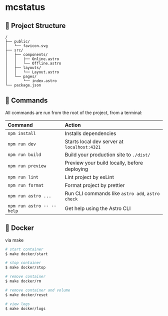# mcstatus

## 🚀 Project Structure

```text
/
├── public/
│   └── favicon.svg
├── src/
│   ├── components/
│   │   ├── Online.astro
│   │   └── Offline.astro
│   ├── layouts/
│   │   └── Layout.astro
│   └── pages/
│       └── index.astro
└── package.json
```

## 🧞 Commands

All commands are run from the root of the project, from a terminal:

| Command                   | Action                                           |
| :------------------------ | :----------------------------------------------- |
| `npm install`             | Installs dependencies                            |
| `npm run dev`             | Starts local dev server at `localhost:4321`      |
| `npm run build`           | Build your production site to `./dist/`          |
| `npm run preview`         | Preview your build locally, before deploying     |
| `npm run lint`            | Lint project by esLint                           |
| `npm run format`          | Format project by prettier                       |
| `npm run astro ...`       | Run CLI commands like `astro add`, `astro check` |
| `npm run astro -- --help` | Get help using the Astro CLI                     |

## 🐳 Docker

via make

```bash
# start container
$ make docker/start

# stop container
$ make docker/stop

# remove container
$ make docker/rm

# remove container and volume
$ make docker/reset

# view logs
$ make docker/logs
```
